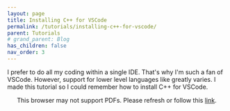 ```yaml
---
layout: page
title: Installing C++ for VSCode
permalink: /tutorials/installing-c++-for-vscode/
parent: Tutorials
# grand_parent: Blog
has_children: false
nav_order: 3
---
```


I prefer to do all my coding within a single IDE. That's why I'm such a fan of VSCode. 
However, support for lower level languages like greatly varies.
I made this tutorial so I could remember how to install C++ for VSCode.

<p align="center">
    <object data="https://drive.google.com/viewerng/viewer?embedded=true&url=https://raw.githubusercontent.com/sirpaulmcd/Software-Cheat-Sheets/master/VSCode/Installing-C%2B%2B-for-VSCode.pdf" type="application/pdf" width="700px" height="700px">
        <p>
            This browser may not support PDFs. Please refresh or follow this
            <a href="https://drive.google.com/viewerng/viewer?embedded=true&url=https://raw.githubusercontent.com/sirpaulmcd/Software-Cheat-Sheets/master/VSCode/Installing-C%2B%2B-for-VSCode.pdf">link</a>.
        </p>
    </object>
</p>